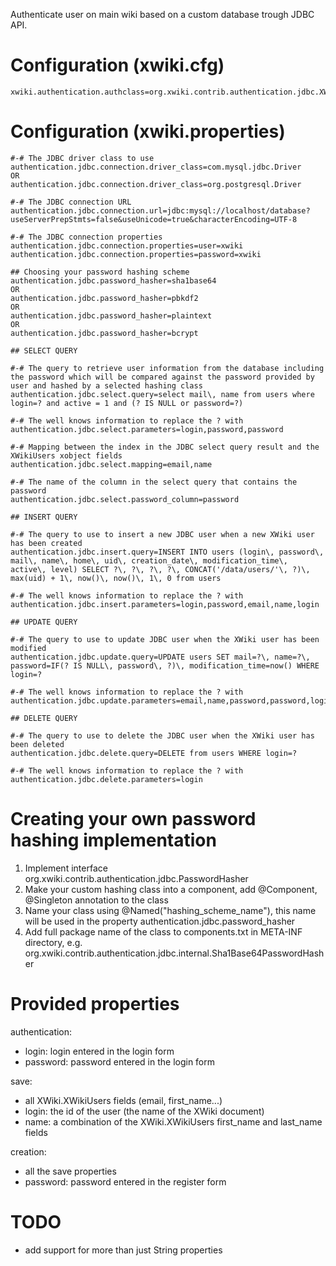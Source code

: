 Authenticate user on main wiki based on a custom database trough JDBC API.

# Configuration (xwiki.cfg)

    xwiki.authentication.authclass=org.xwiki.contrib.authentication.jdbc.XWikiJDBCAuthenticator

# Configuration (xwiki.properties)

    #-# The JDBC driver class to use
    authentication.jdbc.connection.driver_class=com.mysql.jdbc.Driver
    OR
    authentication.jdbc.connection.driver_class=org.postgresql.Driver

    #-# The JDBC connection URL
    authentication.jdbc.connection.url=jdbc:mysql://localhost/database?useServerPrepStmts=false&useUnicode=true&characterEncoding=UTF-8

    #-# The JDBC connection properties
    authentication.jdbc.connection.properties=user=xwiki
    authentication.jdbc.connection.properties=password=xwiki

    ## Choosing your password hashing scheme
    authentication.jdbc.password_hasher=sha1base64
    OR
    authentication.jdbc.password_hasher=pbkdf2
    OR
    authentication.jdbc.password_hasher=plaintext
    OR
    authentication.jdbc.password_hasher=bcrypt

    ## SELECT QUERY

    #-# The query to retrieve user information from the database including the password which will be compared against the password provided by user and hashed by a selected hashing class
    authentication.jdbc.select.query=select mail\, name from users where login=? and active = 1 and (? IS NULL or password=?)
    
    #-# The well knows information to replace the ? with
    authentication.jdbc.select.parameters=login,password,password
    
    #-# Mapping between the index in the JDBC select query result and the XWikiUsers xobject fields
    authentication.jdbc.select.mapping=email,name
    
    #-# The name of the column in the select query that contains the password
    authentication.jdbc.select.password_column=password

    ## INSERT QUERY

    #-# The query to use to insert a new JDBC user when a new XWiki user has been created
    authentication.jdbc.insert.query=INSERT INTO users (login\, password\, mail\, name\, home\, uid\, creation_date\, modification_time\, active\, level) SELECT ?\, ?\, ?\, ?\, CONCAT('/data/users/'\, ?)\, max(uid) + 1\, now()\, now()\, 1\, 0 from users
    
    #-# The well knows information to replace the ? with
    authentication.jdbc.insert.parameters=login,password,email,name,login

    ## UPDATE QUERY

    #-# The query to use to update JDBC user when the XWiki user has been modified
    authentication.jdbc.update.query=UPDATE users SET mail=?\, name=?\, password=IF(? IS NULL\, password\, ?)\, modification_time=now() WHERE login=?
    
    #-# The well knows information to replace the ? with
    authentication.jdbc.update.parameters=email,name,password,password,login

    ## DELETE QUERY

    #-# The query to use to delete the JDBC user when the XWiki user has been deleted
    authentication.jdbc.delete.query=DELETE from users WHERE login=?
    
    #-# The well knows information to replace the ? with
    authentication.jdbc.delete.parameters=login

# Creating your own password hashing implementation
1. Implement interface org.xwiki.contrib.authentication.jdbc.PasswordHasher
2. Make your custom hashing class into a component, add @Component, @Singleton annotation to the class
3. Name your class using @Named("hashing_scheme_name"), this name will be used in the property authentication.jdbc.password_hasher
4. Add full package name of the class to components.txt in META-INF directory, e.g. org.xwiki.contrib.authentication.jdbc.internal.Sha1Base64PasswordHasher

# Provided properties

authentication:
* login: login entered in the login form
* password: password entered in the login form

save:
* all XWiki.XWikiUsers fields (email, first_name...)
* login: the id of the user (the name of the XWiki document)
* name: a combination of the XWiki.XWikiUsers first_name and last_name fields

creation:
* all the save properties
* password: password entered in the register form

# TODO

* add support for more than just String properties
